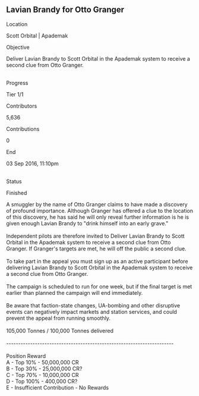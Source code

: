 ## Lavian Brandy for Otto Granger

Location

Scott Orbital \| Apademak

Objective

Deliver Lavian Brandy to Scott Orbital in the Apademak system to receive
a second clue from Otto Granger.

\
Progress

Tier 1/1

Contributors

5,636

Contributions

0

End

03 Sep 2016, 11:10pm

\
Status

Finished

A smuggler by the name of Otto Granger claims to have made a discovery
of profound importance. Although Granger has offered a clue to the
location of this discovery, he has said he will only reveal further
information is he is given enough Lavian Brandy to \"drink himself into
an early grave.\"\
\
Independent pilots are therefore invited to Deliver Lavian Brandy to
Scott Orbital in the Apademak system to receive a second clue from Otto
Granger. If Granger\'s targets are met, he will off the public a second
clue.\
\
To take part in the appeal you must sign up as an active participant
before delivering Lavian Brandy to Scott Orbital in the Apademak system
to receive a second clue from Otto Granger.\
\
The campaign is scheduled to run for one week, but if the final target
is met earlier than planned the campaign will end immediately.\
\
Be aware that faction-state changes, UA-bombing and other disruptive
events can negatively impact markets and station services, and could
prevent the appeal from running smoothly.\
\
105,000 Tonnes / 100,000 Tonnes delivered\
\
----------------------------------------------------------------------\
\
Position Reward\
A - Top 10% - 50,000,000 CR\
B - Top 30% - 25,000,000 CR?\
C - Top 70% - 10,000,000 CR\
D - Top 100% - 400,000 CR?\
E - Insufficient Contribution - No Rewards
